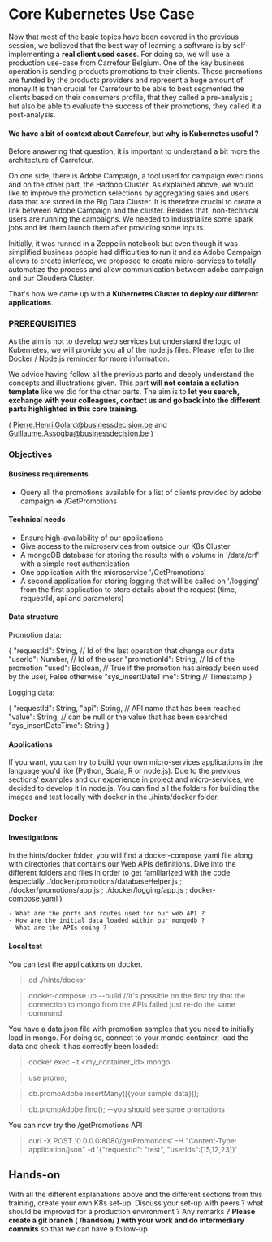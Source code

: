 # Core Kubernetes Use Case  

Now that most of the basic topics have been covered in the previous session, we believed that the best way of learning a software is by self-implementing a  **real client used cases**. For doing so, we will use a production use-case from Carrefour Belgium.
One of the key business operation is sending products promotions to their clients. Those promotions are funded by the products providers and represent a huge amount of money.It is then crucial for Carrefour to be able to best segmented the clients based on their consumers profile, that they called a pre-analysis ; but also be able to evaluate the success of their promotions, they called it a post-analysis.

#### We have a bit of context about Carrefour, but why is Kubernetes useful ?

Before answering that question, it is important to understand a bit more the architecture of Carrefour.

On one side, there is Adobe Campaign, a tool used for campaign executions and on the other part, the Hadoop Cluster. As explained above, we would like to improve the promotion selections by aggregating sales and users data that are stored in the Big Data Cluster. It is therefore crucial to create a link between Adobe Campaign and the cluster.
Besides that, non-technical users are running the campaigns. We needed to industrialize some spark jobs and let them launch them after providing some inputs.

Initially, it was runned in a Zeppelin notebook but even though it was simplified business people had difficulties to run it and as Adobe Campaign allows to create interface, we proposed to create micro-services to totally automatize the process and allow communication between adobe campaign and our Cloudera Cluster.

That's how we came up with **a Kubernetes Cluster to deploy our different applications**.

### PREREQUISITIES

As the aim is not to develop web services but understand the logic of Kubernetes, we will provide you all of the node.js files. Please refer to the [Docker / Node.js reminder](docker-image/reminder.md) for more information.

We advice having follow all the previous parts and deeply understand the concepts and illustrations given. This part **will not contain a solution template** like we did for the other parts. The aim is to **let you search, exchange with your colleagues, contact us and go back into the different parts highlighted in this core training**.

( Pierre.Henri.Golard@businessdecision.be and Guillaume.Assogba@businessdecision.be )

### Objectives

#### Business requirements

  - Query all the promotions available for a list of clients provided by adobe campaign  => /GetPromotions

#### Technical needs

  - Ensure high-availability of our applications
  - Give access to the microservices from outside our K8s Cluster
  - A mongoDB database for storing the results with a volume in '/data/crf' with a simple root authentication
  - One application with the microservice '/GetPromotions'
  - A second application for storing logging that will be called on '/logging' from the first application to store details about the request (time, requestId, api and parameters)

#### Data structure

Promotion data:

{
    "requestId": String, // Id of the last operation that change our data
    "userId": Number,    // Id of the user
    "promotionId": String, // Id of the promotion
    "used": Boolean, // True if the promotion has already been used by the user, False otherwise
    "sys_insertDateTime": String // Timestamp
}

Logging data:

{
  "requestId": String,
  "api": String,  // API name that has been reached
  "value": String, // can be null or the value that has been searched
  "sys_insertDateTime": String
}

#### Applications

If you want, you can try to build your own micro-services applications in the language you'd like (Python, Scala, R or node.js).
Due to the previous sections' examples and our experience in project and micro-services, we decided to develop it in node.js. You can find all the folders for building the images and test locally with docker in the ./hints/docker folder.

### Docker

#### Investigations

In the hints/docker folder, you will find a docker-compose yaml file along with directories that contains our Web APIs definitions. Dive into the different folders and files in order to get familiarized with the code (especially ./docker/promotions/databaseHelper.js ; ./docker/promotions/app.js  ;  ./docker/logging/app.js  ; docker-compose.yaml )

    - What are the ports and routes used for our web API ?
    - How are the initial data loaded within our mongodb ?
    - What are the APIs doing ?

#### Local test

You can test the applications on docker.

> cd ./hints/docker

> docker-compose up --build  //it's possible on the first try that the connection to mongo from the APIs failed just re-do the same command.

You have a data.json file with promotion samples that you need to initially load in mongo.
For doing so, connect to your mondo container, load the data and check it has correctly been loaded:

> docker exec -it <my_container_id>  mongo

> use promo;

> db.promoAdobe.insertMany([{your sample data}]);

> db.promoAdobe.find(); --you should see some promotions

You can now try the /getPromotions API
> curl -X POST '0.0.0.0:8080/getPromotions' -H "Content-Type: application/json" -d '{"requestId": "test", "userIds":[15,12,23]}'

## Hands-on

With all the different explanations above and the different sections from this training, create your own K8s set-up.
Discuss your set-up with peers ? what should be improved for a production environment ? Any remarks ?
**Please create a git branch ( /handson/<yourUsername> ) with your work and do intermediary commits** so that we can have a follow-up 
